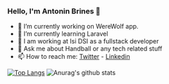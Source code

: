 ### Hello, I'm Antonin Brines 👋

- 🔭 I’m currently working on WereWolf app. 
- 🌱 I’m currently learning Laravel
- 👯 I am working at Isi DSI as a fullstack developer
- 💬 Ask me about Handball or any tech related stuff
- 📫 How to reach me: [Twitter](https://twitter.com/kemonas89) -
                      [Linkedin](https://www.linkedin.com/in/antonin-brines-052513171/)

 
[![Top Langs](https://github-readme-stats.vercel.app/api/top-langs/?username=antobrines&theme=radical)](https://github.com/antobrines/) ![Anurag's github stats](https://github-readme-stats.vercel.app/api?username=antobrines&show_icons=true&theme=radical)
